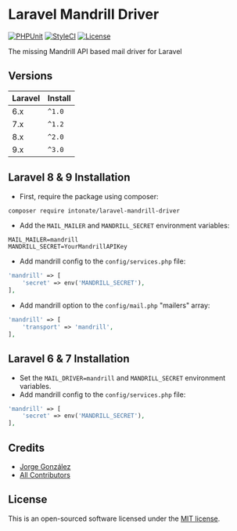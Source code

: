 # Laravel Mandrill Driver

[![PHPUnit](https://github.com/intonate/laravel-mandrill-driver/actions/workflows/phpunit.yml/badge.svg?branch=master)](https://github.com/intonate/laravel-mandrill-driver/actions/workflows/phpunit.yml)
[![StyleCI](https://github.styleci.io/repos/209204562/shield?branch=master)](https://github.styleci.io/repos/209204562)
[![License](https://img.shields.io/badge/license-MIT-brightgreen.svg?style=flat-square)](https://github.com/intonate/laravel-mandrill-driver/blob/master/LICENSE)

The missing Mandrill API based mail driver for Laravel

## Versions

Laravel | Install
------- | ------
 6.x    | `^1.0`
 7.x    | `^1.2`
 8.x    | `^2.0`
 9.x    | `^3.0`

## Laravel 8 & 9 Installation

* First, require the package using composer:

```sh
composer require intonate/laravel-mandrill-driver
```

* Add the `MAIL_MAILER` and `MANDRILL_SECRET` environment variables:

```dotenv
MAIL_MAILER=mandrill
MANDRILL_SECRET=YourMandrillAPIKey
```

* Add mandrill config to the `config/services.php` file:

```php
'mandrill' => [
    'secret' => env('MANDRILL_SECRET'),
],
```

* Add mandrill option to the `config/mail.php` "mailers" array:

```php
'mandrill' => [
    'transport' => 'mandrill',
],
```

## Laravel 6 & 7 Installation

* Set the `MAIL_DRIVER=mandrill` and `MANDRILL_SECRET` environment variables.
* Add mandrill config to the `config/services.php` file:

```php
'mandrill' => [
    'secret' => env('MANDRILL_SECRET'),
],
```

## Credits

- [Jorge González](https://github.com/scrubmx)
- [All Contributors](../../contributors)

## License

This is an open-sourced software licensed under the [MIT license](LICENSE).
